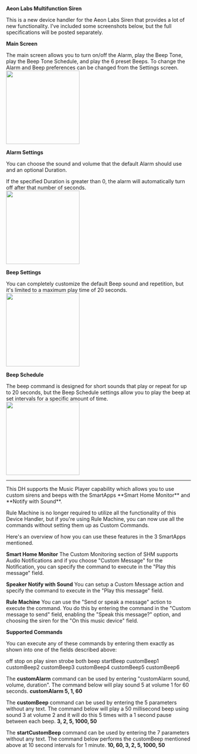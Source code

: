 **Aeon Labs Multifunction Siren**

This is a new device handler for the Aeon Labs Siren that provides a lot of new functionality.  I've included some screenshots below, but the full specifications will be posted separately.

**Main Screen**

The main screen allows you to turn on/off the Alarm, play the Beep Tone, play the Beep Tone Schedule, and play the 6 preset Beeps.  To change the Alarm and Beep preferences can be changed from the Settings screen.<br />
<img width="200" src="https://raw.githubusercontent.com/krlaframboise/SmartThings/master/DeviceTypes/AeonLabsMultifunctionSiren/Main.png" />

**Alarm Settings**

You can choose the sound and volume that the default Alarm should use and an optional Duration.

If the specified Duration is greater than 0, the alarm will automatically turn off after that number of seconds.<br />
<img width="200" src="https://raw.githubusercontent.com/krlaframboise/SmartThings/master/DeviceTypes/AeonLabsMultifunctionSiren/AlarmSettings.png" />
 
**Beep Settings**

You can completely customize the default Beep sound and repetition, but it's limited to a maximum play time of 20 seconds.<br />
<img width="200" src="https://raw.githubusercontent.com/krlaframboise/SmartThings/master/DeviceTypes/AeonLabsMultifunctionSiren/BeepSettings.png" />

**Beep Schedule**

The beep command is designed for short sounds that play or repeat for up to 20 seconds, but the Beep Schedule settings allow you to play the beep at set intervals for a specific amount of time.<br />
<img width="200" src="https://raw.githubusercontent.com/krlaframboise/SmartThings/master/DeviceTypes/AeonLabsMultifunctionSiren/BeepScheduleSettings.png" />
<hr />
This DH supports the Music Player capability which allows you to use custom sirens and beeps with the SmartApps **Smart Home Monitor** and **Notify with Sound**.  

Rule Machine is no longer required to utilize all the functionality of this Device Handler, but if you're using Rule Machine, you can now use all the commands without setting them up as Custom Commands.

Here's an overview of how you can use these features in the 3 SmartApps mentioned.

**Smart Home Monitor**
The Custom Monitoring section of SHM supports Audio Notifications and if you choose "Custom Message" for the Notification, you can specify the command to execute in the "Play this message" field.

**Speaker Notify with Sound**
You can setup a Custom Message action and specify the command to execute in the "Play this message" field.

**Rule Machine**
You can use the "Send or speak a message" action to execute the command.  You do this by entering the command in the "Custom message to send" field, enabling the "Speak this message?" option, and choosing the siren for the "On this music device" field.

**Supported Commands**

You can execute any of these commands by entering them exactly as shown into one of the fields described above:

off
stop
on
play
siren
strobe
both
beep
startBeep
customBeep1
customBeep2
customBeep3
customBeep4
customBeep5
customBeep6

The **customAlarm** command can be used by entering "customAlarm sound, volume, duration".  The command below will play sound 5 at volume 1 for 60 seconds.
    **customAlarm 5, 1, 60**

The **customBeep** command can be used by entering the 5 parameters without any text.  The command below will play a 50 millisecond beep using sound 3 at volume 2 and it will do this 5 times with a 1 second pause between each beep.
    **3, 2, 5, 1000, 50**
    
The **startCustomBeep** command can be used by entering the 7 parameters without any text.  The command below performs the customBeep mentioned above at 10 second intervals for 1 minute.
    **10, 60, 3, 2, 5, 1000, 50**
